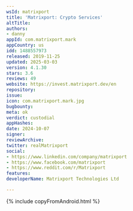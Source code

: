 ```yaml
---
wsId: matrixport
title: 'Matrixport: Crypto Services'
altTitle: 
authors:
- danny
appId: com.matrixport.mark
appCountry: us
idd: 1488557973
released: 2019-11-25
updated: 2025-03-03
version: 4.1.30
stars: 3.6
reviews: 49
website: https://invest.matrixport.dev/en
repository: 
issue: 
icon: com.matrixport.mark.jpg
bugbounty: 
meta: ok
verdict: custodial
appHashes: 
date: 2024-10-07
signer: 
reviewArchive: 
twitter: realMatrixport
social:
- https://www.linkedin.com/company/matrixport
- https://www.facebook.com/matrixport
- https://www.reddit.com/r/Matrixport
features: 
developerName: Matrixport Technologies Ltd

---
```


{% include copyFromAndroid.html %}
